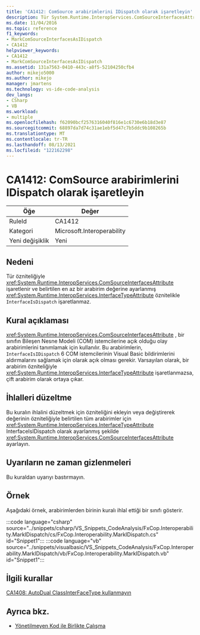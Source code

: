 ```yaml
---
title: 'CA1412: ComSource arabirimlerini IDispatch olarak işaretleyin'
description: Tür System.Runtime.InteropServices.ComSourceInterfacesAttribute özniteliğiyle işaretlenir ve belirtilen en az bir arabirim, InterfaceIsDispatch değerine ayarlanmış System.Runtime.InteropServices.InterfaceTypeAttribute özniteliğiyle işaretlanmaz.
ms.date: 11/04/2016
ms.topic: reference
f1_keywords:
- MarkComSourceInterfacesAsIDispatch
- CA1412
helpviewer_keywords:
- CA1412
- MarkComSourceInterfacesAsIDispatch
ms.assetid: 131a7563-0410-443c-a8f5-52104250cfb4
author: mikejo5000
ms.author: mikejo
manager: jmartens
ms.technology: vs-ide-code-analysis
dev_langs:
- CSharp
- VB
ms.workload:
- multiple
ms.openlocfilehash: f62090bcf2576316040f816e1c6730e6b18d3e87
ms.sourcegitcommit: 68897da7d74c31ae1ebf5d47c7b5ddc9b108265b
ms.translationtype: MT
ms.contentlocale: tr-TR
ms.lasthandoff: 08/13/2021
ms.locfileid: "122162298"
---
```

# <a name="ca1412-mark-comsource-interfaces-as-idispatch"></a>CA1412: ComSource arabirimlerini IDispatch olarak işaretleyin

|Öğe|Değer|
|-|-|
|RuleId|CA1412|
|Kategori|Microsoft.Interoperability|
|Yeni değişiklik|Yeni|

## <a name="cause"></a>Nedeni

Tür özniteliğiyle <xref:System.Runtime.InteropServices.ComSourceInterfacesAttribute> işaretlenir ve belirtilen en az bir arabirim değerine ayarlanmış <xref:System.Runtime.InteropServices.InterfaceTypeAttribute> öznitelikle `InterfaceIsDispatch` işaretlanmaz.

## <a name="rule-description"></a>Kural açıklaması

<xref:System.Runtime.InteropServices.ComSourceInterfacesAttribute> , bir sınıfın Bileşen Nesne Modeli (COM) istemcilerine açık olduğu olay arabirimlerini tanımlamak için kullanılır. Bu arabirimlerin, `InterfaceIsIDispatch` 6 COM istemcilerinin Visual Basic bildirimlerini aldırmalarını sağlamak için olarak açık olması gerekir. Varsayılan olarak, bir arabirim özniteliğiyle <xref:System.Runtime.InteropServices.InterfaceTypeAttribute> işaretlanmazsa, çift arabirim olarak ortaya çıkar.

## <a name="how-to-fix-violations"></a>İhlalleri düzeltme

Bu kuralın ihlalini düzeltmek için özniteliğini ekleyin veya değiştirerek değerinin özniteliğiyle belirtilen tüm arabirimler için <xref:System.Runtime.InteropServices.InterfaceTypeAttribute> InterfaceIsIDispatch olarak ayarlanmış şekilde <xref:System.Runtime.InteropServices.ComSourceInterfacesAttribute> ayarlayın.

## <a name="when-to-suppress-warnings"></a>Uyarıların ne zaman gizlenmeleri

Bu kuraldan uyarıyı bastırmayın.

## <a name="example"></a>Örnek

Aşağıdaki örnek, arabirimlerden birinin kuralı ihlal ettiği bir sınıfı gösterir.

:::code language="csharp" source="../snippets/csharp/VS_Snippets_CodeAnalysis/FxCop.Interoperability.MarkIDispatch/cs/FxCop.Interoperability.MarkIDispatch.cs" id="Snippet1":::
:::code language="vb" source="../snippets/visualbasic/VS_Snippets_CodeAnalysis/FxCop.Interoperability.MarkIDispatch/vb/FxCop.Interoperability.MarkIDispatch.vb" id="Snippet1":::

## <a name="related-rules"></a>İlgili kurallar

[CA1408: AutoDual ClassInterFaceType kullanmayın](../code-quality/ca1408.md)

## <a name="see-also"></a>Ayrıca bkz.

- [Yönetilmeyen Kod ile Birlikte Çalışma](/dotnet/framework/interop/index)
